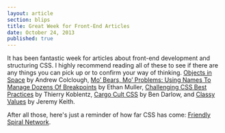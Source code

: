 ```yaml
---
layout: article
section: blips
title: Great Week for Front-End Articles
date: October 24, 2013
published: true
---
```


It has been fantastic week for articles about front-end development and structuring CSS. I highly recommend reading all of these to see if there are any things you can pick up or to confirm your way of thinking. [Objects in Space](https://medium.com/objects-in-space/f6f404727) by Andrew Colclough, [Mo’ Bears, Mo’ Problems: Using Names To Manage Dozens Of Breakpoints](http://seesparkbox.com/foundry/using_names_to_manage_dozens_of_breakpoints) by Ethan Muller, [Challenging CSS Best Practices](http://coding.smashingmagazine.com/2013/10/21/challenging-css-best-practices-atomic-approach/) by Thierry Koblentz, [Cargo Cult CSS](http://www.kapowaz.net/articles/cargo-cult-css) by Ben Darlow, and [Classy Values](http://adactio.com/journal/6537/) by Jeremy Keith. 

After all those, here's just a reminder of how far CSS has come: [Friendly Spiral Network](http://codepen.io/unmeshpro/pen/sDmjc).